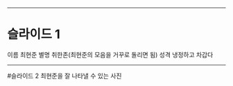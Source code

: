 -------------
# 슬라이드 1
이름 최현준
별명 취한존(최현준의 모음을 거꾸로 돌리면 됨)
성격 냉정하고 차갑다

------------
#슬라이드 2
최현준을 잘 나타낼 수 있는 사진
